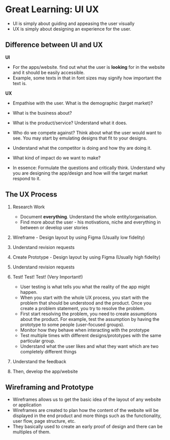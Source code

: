 # Great Learning: UI UX

- UI is simply about guiding and appeasing the user visually
- UX is simply about designing an experience for the user.

<h2>Difference between UI and UX</h2>

**UI**

- For the apps/website. find out what the user is **looking** for in the website and it should be easily accessible.
- Example, some texts in that in font sizes may signify how important the text is.

**UX**

- Empathise with the user. What is the demographic (target market)?
- What is the business about?
- What is the product/service? Understand what it does.
- Who do we compete against? Think about what the user would want to see. You may start by emulating designs that fit to your designs.
- Understand what the competitor is doing and how thy are doing it.
- What kind of impact do we want to make?

- In essence: Formulate the questions and critically think. Understand why you are designing the app/design and how will the target market respond to it.

<h2>The UX Process</h2>

1. Research Work

   - Document **everything**. Understand the whole entity/organisation.
   - Find more about the user - his motivations, niche and everything in between or develop user stories

2. Wireframe - Design layout by using Figma (Usually low fidelity)

3. Understand revision requests

4. Create Prototype - Design layout by using Figma (Usually high fidelity)

5. Understand revision requests

6. Test! Test! Test! (Very Important!)

   - User testing is what tells you what the reality of the app might happen.
   - When you start with the whole UX process, you start with the problem that should be understood and the product. Once you create a problem statement, you try to resolve the problem.
   - First start resolving the problem, you need to create assumptions about the product. For example, test the assumption by having the prototype to some people (user-focused groups).
   - Monitor how they behave when interacting with the prototype
   - Test multiple times with different designs/prototypes with the same particular group.
   - Understand what the user likes and what they want which are two completely different things

7. Understand the feedback

8. Then, develop the app/website

<h2>Wireframing and Prototype</h2>

- Wireframes allows us to get the basic idea of the layout of any website or application
- Wireframes are created to plan how the content of the website will be displayed in the end product and more things such as the functionality, user flow, page structure, etc.
- They basically used to create an early proof of design and there can be multiples of them.

